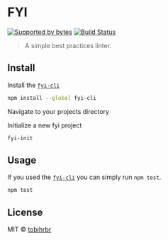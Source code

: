 # FYI
[![Supported by bytes](http://art.bytes.gq/badge.svg)](https://bytes.gq) [![Build Status](https://travis-ci.org/tobihrbr/fyi.svg?branch=master)](https://travis-ci.org/tobihrbr/fyi)

> A simple best practices linter.


## Install
Install the [`fyi-cli`](https://github.com/tobihrbr/fyi-cli)
```bash
npm install --global fyi-cli
```

Navigate to your projects directory

Initialize a new fyi project
```bash
fyi-init
```

## Usage
If you used the [`fyi-cli`](https://github.com/tobihrbr/fyi-cli) you can simply run `npm test`.

```bash
npm test
```

## License

MIT © [tobihrbr](https://tobihrbr.com)
